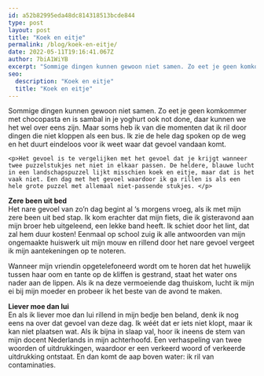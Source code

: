 ```yaml
---
id: a52b82995eda48dc814318513bcde844
type: post
layout: post
title: "Koek en eitje"
permalink: /blog/koek-en-eitje/
date: 2022-05-11T19:16:41.067Z
author: 7biA1WiYB
excerpt: "Sommige dingen kunnen gewoon niet samen. Zo eet je geen komkommer met chocopasta en is sambal in je yoghurt ook not done, daar kunnen we het wel over eens zijn. Maar soms heb ik van die momenten dat ik ril door dingen die niet kloppen als een bus. Ik zie de hele dag spoken op de weg en het duurt eindeloos voor ik weet waar dat gevoel vandaan komt.   "
seo:
  description: "Koek en eitje"
  title: "Koek en eitje"
---
```

Sommige dingen kunnen gewoon niet samen. Zo eet je geen komkommer met chocopasta en is sambal in je yoghurt ook not done, daar kunnen we het wel over eens zijn. Maar soms heb ik van die momenten dat ik ril door dingen die niet kloppen als een bus. Ik zie de hele dag spoken op de weg en het duurt eindeloos voor ik weet waar dat gevoel vandaan komt.   

    <p>Het gevoel is te vergelijken met het gevoel dat je krijgt wanneer twee puzzelstukjes net niet in elkaar passen. De heldere, blauwe lucht in een landschapspuzzel lijkt misschien koek en eitje, maar dat is het vaak niet. Een dag met het gevoel waardoor ik ga rillen is als een hele grote puzzel met allemaal niet-passende stukjes. </p>
<p><strong>Zere been uit bed</strong><br>Het nare gevoel van zo’n dag begint al ‘s morgens vroeg, als ik met mijn zere been uit bed stap. Ik kom erachter dat mijn fiets, die ik gisteravond aan mijn broer heb uitgeleend, een lekke band heeft. Ik schiet door het lint, dat zal hem duur kosten! Eenmaal op school zuig ik alle antwoorden van mijn ongemaakte huiswerk uit mijn mouw en rillend door het nare gevoel vergeet ik mijn aantekeningen op te noteren. </p>
<p>Wanneer mijn vriendin opgetelefoneerd wordt om te horen dat het huwelijk tussen haar oom en tante op de kliffen is gestrand, staat het water ons nader aan de lippen. Als ik na deze vermoeiende dag thuiskom, lucht ik mijn ei bij mijn moeder en probeer ik het beste van de avond te maken.</p>
<p><strong>Liever moe dan lui</strong><br>En als ik liever moe dan lui rillend in mijn bedje ben beland, denk ik nog eens na over dat gevoel van deze dag. Ik wéét dat er iets niet klopt, maar ik kan niet plaatsen wat. Als ik bijna in slaap val, hoor ik ineens de stem van mijn docent Nederlands in mijn achterhoofd. Een verhaspeling van twee woorden of uitdrukkingen, waardoor er een verkeerd woord of verkeerde uitdrukking ontstaat. En dan komt de aap boven water: ik ril van contaminaties. </p>  

